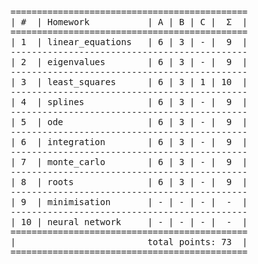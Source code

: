 <pre>
=============================================
| #  | Homework           | A | B | C |  Σ  |
=============================================
| 1  | linear_equations   | 6 | 3 | - |  9  |
---------------------------------------------
| 2  | eigenvalues        | 6 | 3 | - |  9  |
---------------------------------------------
| 3  | least_squares      | 6 | 3 | 1 | 10  |
---------------------------------------------
| 4  | splines            | 6 | 3 | - |  9  |
---------------------------------------------
| 5  | ode                | 6 | 3 | - |  9  |
---------------------------------------------
| 6  | integration        | 6 | 3 | - |  9  |
---------------------------------------------
| 7  | monte_carlo        | 6 | 3 | - |  9  |
---------------------------------------------
| 8  | roots              | 6 | 3 | - |  9  |
---------------------------------------------
| 9  | minimisation       | - | - | - |  -  |
---------------------------------------------
| 10 | neural network     | - | - | - |  -  |
=============================================
|                         total points: 73  |
=============================================
